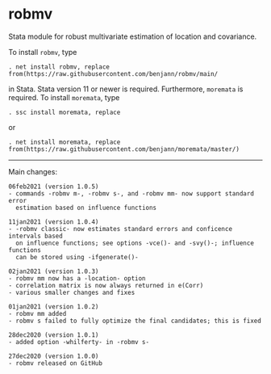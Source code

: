 # robmv
Stata module for robust multivariate estimation of location and covariance.

To install `robmv`, type

    . net install robmv, replace from(https://raw.githubusercontent.com/benjann/robmv/main/

in Stata. Stata version 11 or newer is required. Furthermore, `moremata` is 
required. To install `moremata`, type

    . ssc install moremata, replace

or

    . net install moremata, replace from(https://raw.githubusercontent.com/benjann/moremata/master/)


---

Main changes:

    06feb2021 (version 1.0.5)
    - commands -robmv m-, -robmv s-, and -robmv mm- now support standard error
      estimation based on influence functions

    11jan2021 (version 1.0.4)
    - -robmv classic- now estimates standard errors and conficence intervals based
      on influence functions; see options -vce()- and -svy()-; influence functions
      can be stored using -ifgenerate()-

    02jan2021 (version 1.0.3)
    - robmv mm now has a -location- option
    - correlation matrix is now always returned in e(Corr)
    - various smaller changes and fixes

    01jan2021 (version 1.0.2)
    - robmv mm added
    - robmv s failed to fully optimize the final candidates; this is fixed

    28dec2020 (version 1.0.1)
    - added option -whilferty- in -robmv s-

    27dec2020 (version 1.0.0)
    - robmv released on GitHub
